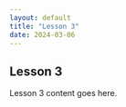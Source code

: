 ```yaml
---
layout: default
title: "Lesson 3"
date: 2024-03-06
---
```


## Lesson 3

Lesson 3 content goes here.
